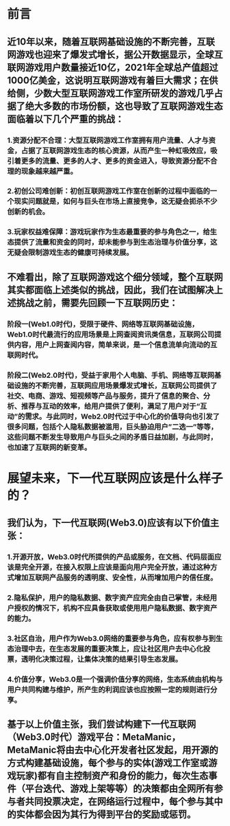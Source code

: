 # 前言
## 近10年以来，随着互联网基础设施的不断完善，互联网游戏也迎来了爆发式增长，据公开数据显示，全球互联网游戏用户数量接近10亿，2021年全球总产值超过1000亿美金，这说明互联网游戏有着巨大需求；在供给侧，少数大型互联网游戏工作室所研发的游戏几乎占据了绝大多数的市场份额，这也导致了互联网游戏生态面临着以下几个严重的挑战：
### 1.资源分配不合理：大型互联网游戏工作室拥有用户流量、人才与资金，占据了互联网游戏生态的核心资源，从而产生一种虹吸效应，吸引着更多的流量、更多的人才、更多的资金进入，导致资源分配不合理的现象越来越严重。
### 2.初创公司难创新：初创互联网游戏工作室在创新的过程中面临的一个现实问题就是，如何与巨头在市场上直接竞争，这无疑会扼杀不少创新的机会。
### 3.玩家权益难保障：游戏玩家作为生态最重要的参与角色之一，给生态提供了流量和资金的同时，却未能参与到生态治理与价值分享，这无疑会限制游戏生态的健康可持续发展。
## 不难看出，除了互联网游戏这个细分领域，整个互联网其实都面临上述类似的挑战，因此，我们在试图解决上述挑战之前，需要先回顾一下互联网历史：
### 阶段一(Web1.0时代)，受限于硬件、网络等互联网基础设施，Web1.0时代最流行的应用场景是上网查阅资讯类信息，互联网公司提供内容，用户上网查阅内容，简单来说，是一个信息流单向流动的互联网时代。
### 阶段二(Web2.0时代)，受益于家用个人电脑、手机、网络等互联网基础设施的不断完善，互联网应用场景爆发式增长，互联网公司提供了社交、电商、游戏、短视频等产品与服务，提升了信息的聚合、分析、推荐与互动的效率，给用户提供了便利，满足了用户对于“互动”的需求。与此同时，Web2.0时代过于中心化的价值导向也引发了很多问题，包括个人隐私数据被滥用，巨头胁迫用户”二选一”等等，这些问题不断发生导致用户与巨头之间的矛盾日益加剧，与此同时，也加速了互联网的新变革。

# 展望未来，下一代互联网应该是什么样子的？
## 我们认为，下一代互联网(Web3.0)应该有以下价值主张：
### 1.开源开放，Web3.0时代所提供的产品或服务，在文档、代码层面应该是完全开源，在接入权限上应该是面向用户完全开放，通过这种方式增加互联网产品服务的透明度、安全性，从而增加用户的信任度。
### 2.隐私保护，用户的隐私数据、数字资产应完全由自己掌管，未经用户授权的情况下，机构不应具备获取或使用用户隐私数据、数字资产的能力。
### 3.社区自治，用户作为Web3.0网络的重要参与角色，应有权参与到生态治理中去，在生态发展的重要决策上，应让社区用户去中心化投票，透明化决策过程，让集体决策的结果引导生态发展。
### 4.价值分享，Web3.0是一个强调价值分享的网络，生态系统由机构与用户共同构建与维护，所产生的利润应该也应按照一定的规则进行分享。
## 基于以上价值主张，我们尝试构建下一代互联网（Web3.0时代）游戏平台：MetaManic，MetaManic将由去中心化开发者社区发起，用开源的方式构建基础设施，每个参与的实体(游戏工作室或游戏玩家)都有自主控制资产和身份的能力，每次生态事件（平台迭代、游戏上架等等）的决策都由全网所有参与者共同投票决定，在网络运行过程中，每个参与其中的实体都会因为其行为得到平台的奖励或惩罚。
